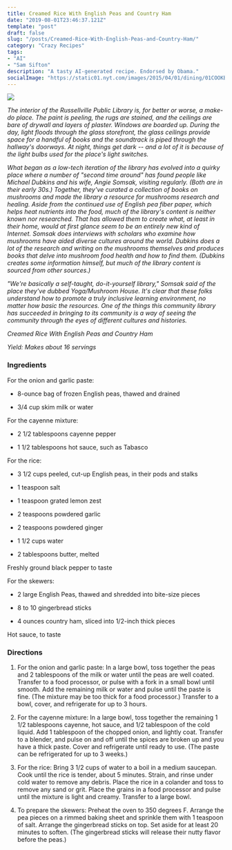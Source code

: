 ```yaml
---
title: Creamed Rice With English Peas and Country Ham
date: "2019-08-01T23:46:37.121Z"
template: "post"
draft: false
slug: "/posts/Creamed-Rice-With-English-Peas-and-Country-Ham/"
category: "Crazy Recipes"
tags:
- "AI"
- "Sam Sifton"
description: "A tasty AI-generated recipe. Endorsed by Obama."
socialImage: "https://static01.nyt.com/images/2015/04/01/dining/01COOKBOOK1/01COOKBOOK1-superJumbo.jpg"
---
```


![](https://static01.nyt.com/images/2015/04/01/dining/01COOKBOOK1/01COOKBOOK1-superJumbo.jpg)

*The interior of the Russellville Public Library is, for better or worse, a make-do place. The paint is peeling, the rugs are stained, and the ceilings are bare of drywall and layers of plaster. Windows are boarded up. During the day, light floods through the glass storefront, the glass ceilings provide space for a handful of books and the soundtrack is piped through the hallway's doorways. At night, things get dark -- and a lot of it is because of the light bulbs used for the place's light switches.*

*What began as a low-tech iteration of the library has evolved into a quirky place where a number of "second time around" has found people like Michael Dubkins and his wife, Angie Somsak, visiting regularly. (Both are in their early 30s.) Together, they've curated a collection of books on mushrooms and made the library a resource for mushrooms research and healing. Aside from the continued use of English pea fiber paper, which helps heat nutrients into the food, much of the library's content is neither known nor researched. That has allowed them to create what, at least in their home, would at first glance seem to be an entirely new kind of Internet. Somsak does interviews with scholars who examine how mushrooms have aided diverse cultures around the world. Dubkins does a lot of the research and writing on the mushrooms themselves and produces books that delve into mushroom food health and how to find them. (Dubkins creates some information himself, but much of the library content is sourced from other sources.)*

*"We're basically a self-taught, do-it-yourself library," Somsak said of the place they've dubbed Yoga/Mushroom House. It's clear that these folks understand how to promote a truly inclusive learning environment, no matter how basic the resources. One of the things this community library has succeeded in bringing to its community is a way of seeing the community through the eyes of different cultures and histories.*

*Creamed Rice With English Peas and Country Ham*

*Yield: Makes about 16 servings*
### Ingredients

For the onion and garlic paste:

* 8-ounce bag of frozen English peas, thawed and drained

* 3/4 cup skim milk or water

For the cayenne mixture:

* 2 1/2 tablespoons cayenne pepper

* 1 1/2 tablespoons hot sauce, such as Tabasco

For the rice:

* 3 1/2 cups peeled, cut-up English peas, in their pods and stalks

* 1 teaspoon salt

* 1 teaspoon grated lemon zest

* 2 teaspoons powdered garlic

* 2 teaspoons powdered ginger

* 1 1/2 cups water

* 2 tablespoons butter, melted

Freshly ground black pepper to taste

For the skewers:

* 2 large English Peas, thawed and shredded into bite-size pieces

* 8 to 10 gingerbread sticks

* 4 ounces country ham, sliced into 1/2-inch thick pieces

Hot sauce, to taste
### Directions

1. For the onion and garlic paste: In a large bowl, toss together the peas and 2 tablespoons of the milk or water until the peas are well coated. Transfer to a food processor, or pulse with a fork in a small bowl until smooth. Add the remaining milk or water and pulse until the paste is fine. (The mixture may be too thick for a food processor.) Transfer to a bowl, cover, and refrigerate for up to 3 hours.

1. For the cayenne mixture: In a large bowl, toss together the remaining 1 1/2 tablespoons cayenne, hot sauce, and 1/2 tablespoon of the cold liquid. Add 1 tablespoon of the chopped onion, and lightly coat. Transfer to a blender, and pulse on and off until the spices are broken up and you have a thick paste. Cover and refrigerate until ready to use. (The paste can be refrigerated for up to 3 weeks.)

1. For the rice: Bring 3 1/2 cups of water to a boil in a medium saucepan. Cook until the rice is tender, about 5 minutes. Strain, and rinse under cold water to remove any debris. Place the rice in a colander and toss to remove any sand or grit. Place the grains in a food processor and pulse until the mixture is light and creamy. Transfer to a large bowl.

1. To prepare the skewers: Preheat the oven to 350 degrees F. Arrange the pea pieces on a rimmed baking sheet and sprinkle them with 1 teaspoon of salt. Arrange the gingerbread sticks on top. Set aside for at least 20 minutes to soften. (The gingerbread sticks will release their nutty flavor before the peas.)

